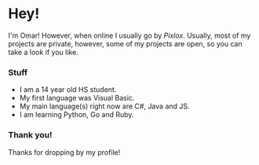 # Hey!

I'm Omar! However, when online I usually go by *Pixlox*. Usually, most of my projects are private, however, some of my projects are open, so you can take a look if you like.

### Stuff

- I am a 14 year old HS student.
- My first language was Visual Basic.
- My main language(s) right now are C#, Java and JS.
- I am learning Python, Go and Ruby.

### Thank you!

Thanks for dropping by my profile! 

